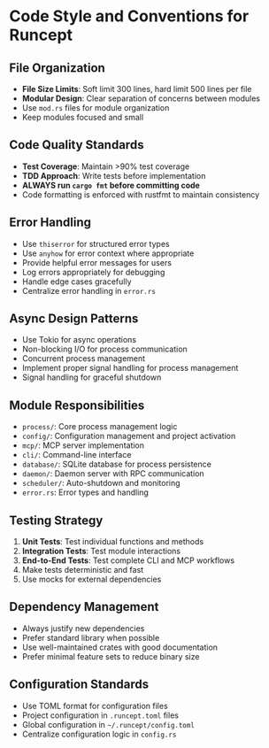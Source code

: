 # Code Style and Conventions for Runcept

## File Organization
- **File Size Limits**: Soft limit 300 lines, hard limit 500 lines per file
- **Modular Design**: Clear separation of concerns between modules
- Use `mod.rs` files for module organization
- Keep modules focused and small

## Code Quality Standards
- **Test Coverage**: Maintain >90% test coverage
- **TDD Approach**: Write tests before implementation
- **ALWAYS run `cargo fmt` before committing code**
- Code formatting is enforced with rustfmt to maintain consistency

## Error Handling
- Use `thiserror` for structured error types
- Use `anyhow` for error context where appropriate
- Provide helpful error messages for users
- Log errors appropriately for debugging
- Handle edge cases gracefully
- Centralize error handling in `error.rs`

## Async Design Patterns
- Use Tokio for async operations
- Non-blocking I/O for process communication
- Concurrent process management
- Implement proper signal handling for process management
- Signal handling for graceful shutdown

## Module Responsibilities
- `process/`: Core process management logic
- `config/`: Configuration management and project activation
- `mcp/`: MCP server implementation
- `cli/`: Command-line interface
- `database/`: SQLite database for process persistence
- `daemon/`: Daemon server with RPC communication
- `scheduler/`: Auto-shutdown and monitoring
- `error.rs`: Error types and handling

## Testing Strategy
1. **Unit Tests**: Test individual functions and methods
2. **Integration Tests**: Test module interactions
3. **End-to-End Tests**: Test complete CLI and MCP workflows
4. Make tests deterministic and fast
5. Use mocks for external dependencies

## Dependency Management
- Always justify new dependencies
- Prefer standard library when possible
- Use well-maintained crates with good documentation
- Prefer minimal feature sets to reduce binary size

## Configuration Standards
- Use TOML format for configuration files
- Project configuration in `.runcept.toml` files
- Global configuration in `~/.runcept/config.toml`
- Centralize configuration logic in `config.rs`
